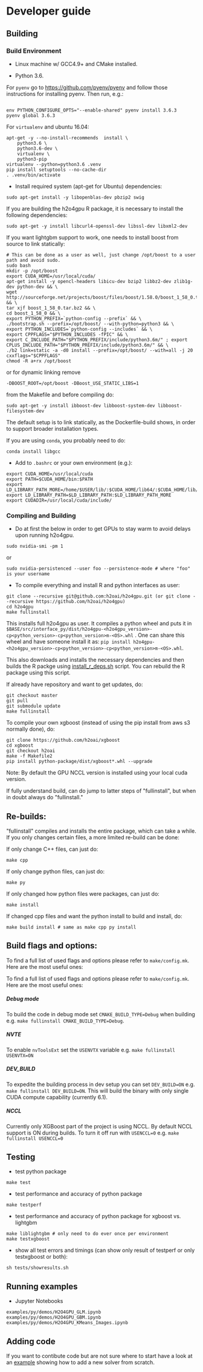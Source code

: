 # Developer guide

## Building

### Build Environment

* Linux machine w/ GCC4.9+ and CMake installed.

* Python 3.6.

For `pyenv` go to https://github.com/pyenv/pyenv and follow those instructions for installing pyenv. Then run, e.g.:

````

env PYTHON_CONFIGURE_OPTS="--enable-shared" pyenv install 3.6.3
pyenv global 3.6.3
````

For `virtualenv` and ubuntu 16.04:

```arma.header
apt-get -y --no-install-recommends  install \
    python3.6 \
    python3.6-dev \
    virtualenv \
    python3-pip
virtualenv --python=python3.6 .venv
pip install setuptools --no-cache-dir
. .venv/bin/activate
```

- Install required system (apt-get for Ubuntu) dependencies:

```
sudo apt-get install -y libopenblas-dev pbzip2 swig
```

If you are building the h2o4gpu R package, it is necessary to install the following dependencies:

```
sudo apt-get -y install libcurl4-openssl-dev libssl-dev libxml2-dev
```

If you want lightgbm support to work, one needs to install boost from source to link statically:

```
# This can be done as a user as well, just change /opt/boost to a user path and avoid sudo.
sudo bash
mkdir -p /opt/boost
export CUDA_HOME=/usr/local/cuda/
apt-get install -y opencl-headers libicu-dev bzip2 libbz2-dev zlib1g-dev python-dev && \
wget http://sourceforge.net/projects/boost/files/boost/1.58.0/boost_1_58_0.tar.bz2 && \
tar xjf boost_1_58_0.tar.bz2 && \
cd boost_1_58_0 && \
export PYTHON_PREFIX=`python-config --prefix` && \
./bootstrap.sh --prefix=/opt/boost/ --with-python=python3 && \
export PYTHON_INCLUDES=`python-config --includes` && \
export CPPFLAGS="$PYTHON_INCLUDES -fPIC" && \
export C_INCLUDE_PATH="$PYTHON_PREFIX/include/python3.6m/" ; export CPLUS_INCLUDE_PATH="$PYTHON_PREFIX/include/python3.6m/" && \
./b2 link=static -a -d0 install --prefix=/opt/boost/ --with=all -j 20 cxxflags="$CPPFLAGS"
chmod -R a+rx /opt/boost
```

or for dynamic linking remove
```
-DBOOST_ROOT=/opt/boost -DBoost_USE_STATIC_LIBS=1
```
from the Makefile and before compiling do:
```
sudo apt-get -y install ibboost-dev libboost-system-dev libboost-filesystem-dev
```

The default setup is to link statically, as the Dockerfile-build shows, in order to support broader installation types.


If you are using `conda`, you probably need to do:
```
conda install libgcc
```

- Add to `.bashrc` or your own environment (e.g.):

```
export CUDA_HOME=/usr/local/cuda
export PATH=$CUDA_HOME/bin:$PATH
export LD_LIBRARY_PATH_MORE=/home/$USER/lib/:$CUDA_HOME/lib64/:$CUDA_HOME/lib/:$CUDA_HOME/lib64:$CUDA_HOME/extras/CUPTI/lib64
export LD_LIBRARY_PATH=$LD_LIBRARY_PATH:$LD_LIBRARY_PATH_MORE
export CUDADIR=/usr/local/cuda/include/
```

### Compiling and Building

- Do at first the below in order to get GPUs to stay warm to avoid delays upon running h2o4gpu.

```
sudo nvidia-smi -pm 1
```

or

```
sudo nvidia-persistenced --user foo --persistence-mode # where "foo" is your username
```

- To compile everything and install R and python interfaces as user:

```
git clone --recursive git@github.com:h2oai/h2o4gpu.git (or git clone --recursive https://github.com/h2oai/h2o4gpu)
cd h2o4gpu
make fullinstall
```

This installs full h2o4gpu as user. It compiles a python wheel
and puts it in
`$BASE/src/interface_py/dist/h2o4gpu-<h2o4gpu_version>-cp<python_version>-cp<python_version>m-<OS>.whl` .  One
can share this wheel and have someone install it as: `pip install
h2o4gpu-<h2o4gpu_version>-cp<python_version>-cp<python_version>m-<OS>.whl`.

This also downloads and installs the necessary dependencies and then builds the R packge using [install_r_deps.sh](https://github.com/h2oai/h2o4gpu/blob/master/scripts/install_r_deps.sh) script.
You can rebuild the R package using this script.

If already have repository and want to get updates, do:
```
git checkout master
git pull
git submodule update
make fullinstall
```

To compile your own xgboost (instead of using the pip install from aws s3 normally done), do:

```
git clone https://github.com/h2oai/xgboost
cd xgboost
git checkout h2oai
make -f Makefile2
pip install python-package/dist/xgboost*.whl --upgrade
```
Note: By default the GPU NCCL version is installed using your local cuda version.

If fully understand build, can do jump to latter steps of
"fullinstall", but when in doubt always do "fullinstall."

## Re-builds:

"fullinstall" compiles and installs the entire package, which can take a while.  If you only changes certain files, a more limited re-build can be done:

If only change C++ files, can just do:
```
make cpp
```

If only change python files, can just do:
```
make py
```

If only changed how python files were packages, can just do:
```
make install
```

If changed cpp files and want the python install to build and install, do:
```
make build install # same as make cpp py install
```

## Build flags and options:

To find a full list of used flags and options please refer to `make/config.mk`. Here are the most useful ones:

To find a full list of used flags and options please refer to `make/config.mk`. Here are the most useful ones:

##### Debug mode

To build the code in debug mode set `CMAKE_BUILD_TYPE=Debug` when building e.g. `make fullinstall CMAKE_BUILD_TYPE=Debug`.

##### NVTE

To enable `nvToolsExt` set the `USENVTX` variable e.g. `make fullinstall USENVTX=ON`

##### DEV_BUILD

To expedite the building process in dev setup you can set `DEV_BUILD=ON` e.g. `make fullinstall DEV_BUILD=ON`. This will build the binary with only single CUDA compute capability (currently 6.1).

##### NCCL

Currently only XGBoost part of the project is using NCCL. By default NCCL support is ON during builds. To turn it off run with `USENCCL=0` e.g. `make fullinstall USENCCL=0`

## Testing

- test python package
```
make test
```

- test performance and accuracy of python package
```
make testperf
```

- test performance and accuracy of python package for xgboost vs. lightgbm
```
make liblightgbm # only need to do ever once per environment
make testxgboost
```

- show all test errors and timings (can show only result of testperf or only testxgboost or both):
```
sh tests/showresults.sh
```

## Running examples

- Jupyter Notebooks
```
examples/py/demos/H2O4GPU_GLM.ipynb
examples/py/demos/H2O4GPU_GBM.ipynb
examples/py/demos/H2O4GPU_KMeans_Images.ipynb
```

## Adding code

If you want to contibute code but are not sure where to start have a look at an [example](https://github.com/h2oai/h2o4gpu/tree/master/EXAMPLE_SOLVER.md) showing how to add a new solver from scratch.